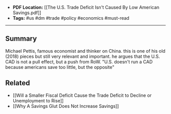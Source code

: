 
- **PDF Location:** [[The U.S. Trade Deficit Isn't Caused By Low American Savings.pdf]]
- **Tags:** #us #dm #trade #policy #economics #must-read 

---
## Summary

Michael Pettis, famous economist and thinker on China. this is one of his old (2018) pieces but still very relevant and important. he argues that the U.S. CAD is not a pull effect, but a push from RoW. "U.S. doesn't run a CAD because americans save too little, but the opposite"
## Related
- [[Will a Smaller Fiscal Deficit Cause the Trade Deficit to Decline or Unemployment to Rise]]
- [[Why A Savings Glut Does Not Increase Savings]]


